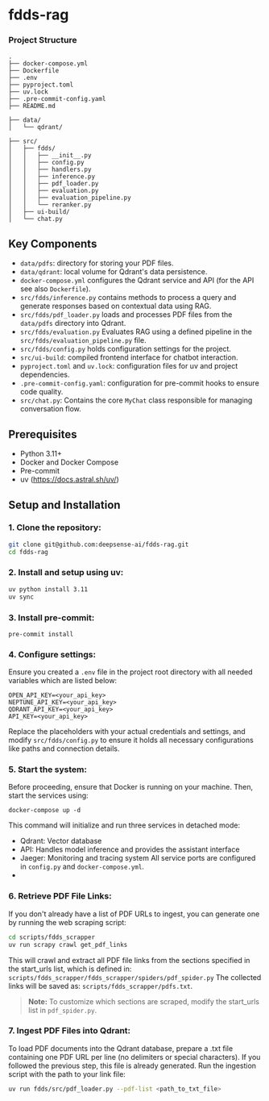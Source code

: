 # fdds-rag

### Project Structure
```
.
├── docker-compose.yml
├── Dockerfile
├── .env
├── pyproject.toml
├── uv.lock
├── .pre-commit-config.yaml
├── README.md

├── data/
│   └── qdrant/

├── src/
│   ├── fdds/
│   │   ├── __init__.py
│   │   ├── config.py
│   │   ├── handlers.py
│   │   ├── inference.py
│   │   ├── pdf_loader.py
│   │   ├── evaluation.py
│   │   ├── evaluation_pipeline.py
│   │   └── reranker.py
│   ├── ui-build/
│   └── chat.py
```
## Key Components
- `data/pdfs`: directory for storing your PDF files.
- `data/qdrant`: local volume for Qdrant's data persistence.
- `docker-compose.yml` configures the Qdrant service and API (for the API see also `Dockerfile`).
- `src/fdds/inference.py` contains methods to process a query and generate responses based on contextual data using RAG.
- `src/fdds/pdf_loader.py` loads and processes PDF files from the `data/pdfs` directory into Qdrant.
- `src/fdds/evaluation.py` Evaluates RAG using a defined pipeline in the `src/fdds/evaluation_pipeline.py` file.
- `src/fdds/config.py` holds configuration settings for the project.
- `src/ui-build`: compiled frontend interface for chatbot interaction.
- `pyproject.toml` and `uv.lock`: configuration files for uv and project dependencies.
- `.pre-commit-config.yaml`: configuration for pre-commit hooks to ensure code quality.
- `src/chat.py`: Contains the core `MyChat` class responsible for managing conversation flow.

## Prerequisites
- Python 3.11+
- Docker and Docker Compose
- Pre-commit
- uv (https://docs.astral.sh/uv/)

## Setup and Installation
### 1. Clone the repository:
```bash
git clone git@github.com:deepsense-ai/fdds-rag.git
cd fdds-rag
```
### 2. Install and setup using uv:
```bash
uv python install 3.11
uv sync
```
### 3. Install pre-commit:
```
pre-commit install
```
### 4. Configure settings:
Ensure you created a `.env` file in the project root directory with all needed variables which are listed below:
```
OPEN_API_KEY=<your_api_key>
NEPTUNE_API_KEY=<your_api_key>
QDRANT_API_KEY=<your_api_key>
API_KEY=<your_api_key>
```
Replace the placeholders with your actual credentials and settings, and modify `src/fdds/config.py` to ensure it holds all necessary configurations like paths and connection details.
### 5. Start the system:
Before proceeding, ensure that Docker is running on your machine. Then, start the services using:
```
docker-compose up -d
```
This command will initialize and run three services in detached mode:
- Qdrant: Vector database
- API: Handles model inference and provides the assistant interface
- Jaeger: Monitoring and tracing system
All service ports are configured in `config.py` and `docker-compose.yml`.
-
### 6. Retrieve PDF File Links:
If you don't already have a list of PDF URLs to ingest, you can generate one by running the web scraping script:
```bash
cd scripts/fdds_scrapper
uv run scrapy crawl get_pdf_links
```
This will crawl and extract all PDF file links from the sections specified in the start_urls list, which is defined in: `scripts/fdds_scrapper/fdds_scrapper/spiders/pdf_spider.py`
The collected links will be saved as: `scripts/fdds_scrapper/pdfs.txt`.
> **Note:** To customize which sections are scraped, modify the start_urls list in `pdf_spider.py`.

### 7. Ingest PDF Files into Qdrant:
To load PDF documents into the Qdrant database, prepare a .txt file containing one PDF URL per line (no delimiters or special characters). If you followed the previous step, this file is already generated.
Run the ingestion script with the path to your link file:
```bash
uv run fdds/src/pdf_loader.py --pdf-list <path_to_txt_file>
```
